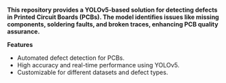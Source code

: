 **This repository provides a YOLOv5-based solution for detecting defects in Printed Circuit Boards (PCBs). The model identifies issues like missing components, soldering faults, and broken traces, enhancing PCB quality assurance.**

**Features**
- Automated defect detection for PCBs.
- High accuracy and real-time performance using YOLOv5.
- Customizable for different datasets and defect types.
